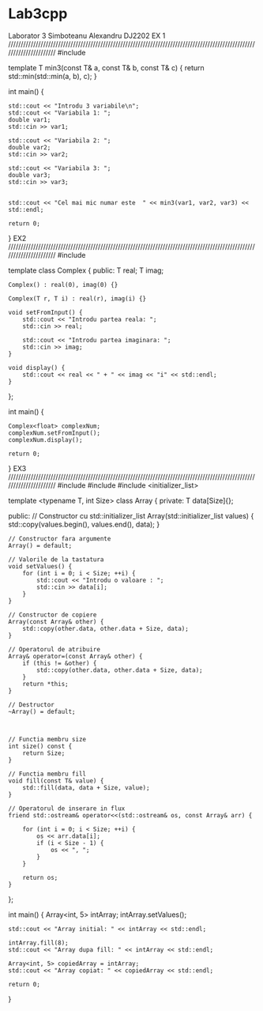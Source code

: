 # Lab3cpp
Laborator 3 Simboteanu Alexandru DJ2202
EX 1
//////////////////////////////////////////////////////////////////////////////////////////////////////////////////////
#include <iostream>

template <typename T>
T min3(const T& a, const T& b, const T& c) {
    return std::min(std::min(a, b), c);
}

int main() {


    std::cout << "Introdu 3 variabile\n";
    std::cout << "Variabila 1: ";
    double var1;
    std::cin >> var1;

    std::cout << "Variabila 2: ";
    double var2;
    std::cin >> var2;

    std::cout << "Variabila 3: ";
    double var3;
    std::cin >> var3;


    std::cout << "Cel mai mic numar este  " << min3(var1, var2, var3) << std::endl;

    return 0;
}
EX2
//////////////////////////////////////////////////////////////////////////////////////////////////////////////////////
#include <iostream>

template <typename T>
class Complex {
public:
    T real;
    T imag;

    Complex() : real(0), imag(0) {}

    Complex(T r, T i) : real(r), imag(i) {}

    void setFromInput() {
        std::cout << "Introdu partea reala: ";
        std::cin >> real;

        std::cout << "Introdu partea imaginara: ";
        std::cin >> imag;
    }

    void display() {
        std::cout << real << " + " << imag << "i" << std::endl;
    }
};

int main() {

    Complex<float> complexNum;
    complexNum.setFromInput();  
    complexNum.display();      

    return 0;
}
EX3
//////////////////////////////////////////////////////////////////////////////////////////////////////////////////////
#include <iostream>
#include <algorithm>
#include <initializer_list>

template <typename T, int Size>
class Array {
private:
    T data[Size]{};

public:
    // Constructor cu std::initializer_list
    Array(std::initializer_list<T> values) {
        std::copy(values.begin(), values.end(), data);
    }

    // Constructor fara argumente
    Array() = default;

    // Valorile de la tastatura
    void setValues() {
        for (int i = 0; i < Size; ++i) {
            std::cout << "Introdu o valoare : ";
            std::cin >> data[i];
        }
    }

    // Constructor de copiere
    Array(const Array& other) {
        std::copy(other.data, other.data + Size, data);
    }

    // Operatorul de atribuire
    Array& operator=(const Array& other) {
        if (this != &other) {
            std::copy(other.data, other.data + Size, data);
        }
        return *this;
    }

    // Destructor
    ~Array() = default;

 

    // Functia membru size
    int size() const {
        return Size;
    }

    // Functia membru fill
    void fill(const T& value) {
        std::fill(data, data + Size, value);
    }

    // Operatorul de inserare in flux
    friend std::ostream& operator<<(std::ostream& os, const Array& arr) {

        for (int i = 0; i < Size; ++i) {
            os << arr.data[i];
            if (i < Size - 1) {
                os << ", ";
            }
        }

        return os;
    }
};

int main() {
    Array<int, 5> intArray;
    intArray.setValues();

    std::cout << "Array initial: " << intArray << std::endl;

    intArray.fill(8);
    std::cout << "Array dupa fill: " << intArray << std::endl;

    Array<int, 5> copiedArray = intArray;
    std::cout << "Array copiat: " << copiedArray << std::endl;

    return 0;
}
